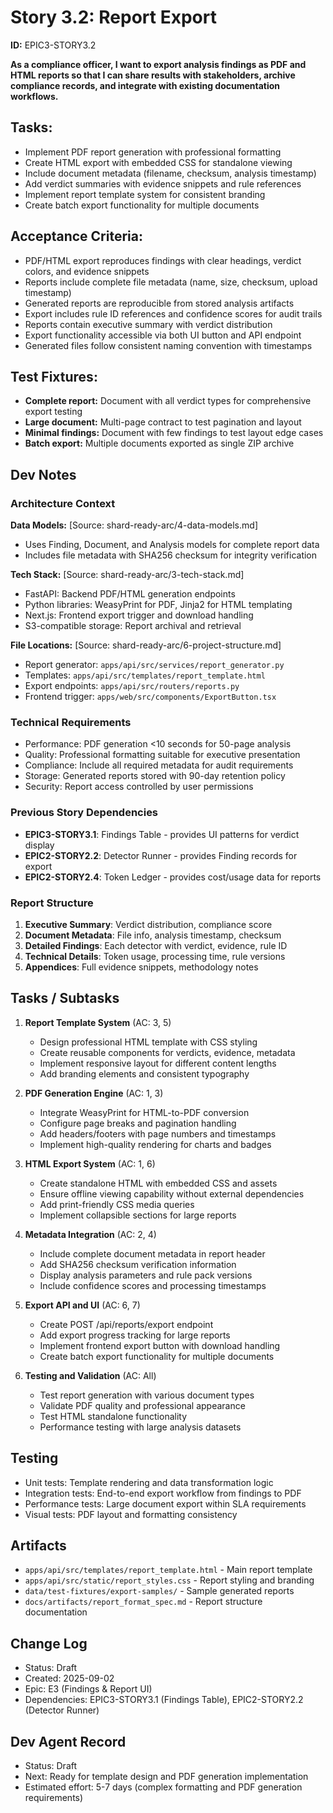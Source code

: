 # Story 3.2: Report Export

**ID:** EPIC3-STORY3.2

**As a compliance officer, I want to export analysis findings as PDF and HTML reports so that I can share results with stakeholders, archive compliance records, and integrate with existing documentation workflows.**

## Tasks:
* Implement PDF report generation with professional formatting
* Create HTML export with embedded CSS for standalone viewing
* Include document metadata (filename, checksum, analysis timestamp)
* Add verdict summaries with evidence snippets and rule references
* Implement report template system for consistent branding
* Create batch export functionality for multiple documents

## Acceptance Criteria:
* PDF/HTML export reproduces findings with clear headings, verdict colors, and evidence snippets
* Reports include complete file metadata (name, size, checksum, upload timestamp)
* Generated reports are reproducible from stored analysis artifacts
* Export includes rule ID references and confidence scores for audit trails
* Reports contain executive summary with verdict distribution
* Export functionality accessible via both UI button and API endpoint
* Generated files follow consistent naming convention with timestamps

## Test Fixtures:
* **Complete report:** Document with all verdict types for comprehensive export testing
* **Large document:** Multi-page contract to test pagination and layout
* **Minimal findings:** Document with few findings to test layout edge cases
* **Batch export:** Multiple documents exported as single ZIP archive

## Dev Notes

### Architecture Context
**Data Models:** [Source: shard-ready-arc/4-data-models.md]
- Uses Finding, Document, and Analysis models for complete report data
- Includes file metadata with SHA256 checksum for integrity verification

**Tech Stack:** [Source: shard-ready-arc/3-tech-stack.md]
- FastAPI: Backend PDF/HTML generation endpoints
- Python libraries: WeasyPrint for PDF, Jinja2 for HTML templating
- Next.js: Frontend export trigger and download handling
- S3-compatible storage: Report archival and retrieval

**File Locations:** [Source: shard-ready-arc/6-project-structure.md]
- Report generator: `apps/api/src/services/report_generator.py`
- Templates: `apps/api/src/templates/report_template.html`
- Export endpoints: `apps/api/src/routers/reports.py`
- Frontend trigger: `apps/web/src/components/ExportButton.tsx`

### Technical Requirements
- Performance: PDF generation <10 seconds for 50-page analysis
- Quality: Professional formatting suitable for executive presentation
- Compliance: Include all required metadata for audit requirements
- Storage: Generated reports stored with 90-day retention policy
- Security: Report access controlled by user permissions

### Previous Story Dependencies
- **EPIC3-STORY3.1**: Findings Table - provides UI patterns for verdict display
- **EPIC2-STORY2.2**: Detector Runner - provides Finding records for export
- **EPIC2-STORY2.4**: Token Ledger - provides cost/usage data for reports

### Report Structure
1. **Executive Summary**: Verdict distribution, compliance score
2. **Document Metadata**: File info, analysis timestamp, checksum
3. **Detailed Findings**: Each detector with verdict, evidence, rule ID
4. **Technical Details**: Token usage, processing time, rule versions
5. **Appendices**: Full evidence snippets, methodology notes

## Tasks / Subtasks

1. **Report Template System** (AC: 3, 5)
   - Design professional HTML template with CSS styling
   - Create reusable components for verdicts, evidence, metadata
   - Implement responsive layout for different content lengths
   - Add branding elements and consistent typography

2. **PDF Generation Engine** (AC: 1, 3)
   - Integrate WeasyPrint for HTML-to-PDF conversion
   - Configure page breaks and pagination handling
   - Add headers/footers with page numbers and timestamps
   - Implement high-quality rendering for charts and badges

3. **HTML Export System** (AC: 1, 6)
   - Create standalone HTML with embedded CSS and assets
   - Ensure offline viewing capability without external dependencies
   - Add print-friendly CSS media queries
   - Implement collapsible sections for large reports

4. **Metadata Integration** (AC: 2, 4)
   - Include complete document metadata in report header
   - Add SHA256 checksum verification information
   - Display analysis parameters and rule pack versions
   - Include confidence scores and processing timestamps

5. **Export API and UI** (AC: 6, 7)
   - Create POST /api/reports/export endpoint
   - Add export progress tracking for large reports
   - Implement frontend export button with download handling
   - Create batch export functionality for multiple documents

6. **Testing and Validation** (AC: All)
   - Test report generation with various document types
   - Validate PDF quality and professional appearance
   - Test HTML standalone functionality
   - Performance testing with large analysis datasets

## Testing
- Unit tests: Template rendering and data transformation logic
- Integration tests: End-to-end export workflow from findings to PDF
- Performance tests: Large document export within SLA requirements
- Visual tests: PDF layout and formatting consistency

## Artifacts
* `apps/api/src/templates/report_template.html` - Main report template
* `apps/api/src/static/report_styles.css` - Report styling and branding
* `data/test-fixtures/export-samples/` - Sample generated reports
* `docs/artifacts/report_format_spec.md` - Report structure documentation

## Change Log
- Status: Draft
- Created: 2025-09-02
- Epic: E3 (Findings & Report UI)
- Dependencies: EPIC3-STORY3.1 (Findings Table), EPIC2-STORY2.2 (Detector Runner)

## Dev Agent Record
- Status: Draft
- Next: Ready for template design and PDF generation implementation
- Estimated effort: 5-7 days (complex formatting and PDF generation requirements)
